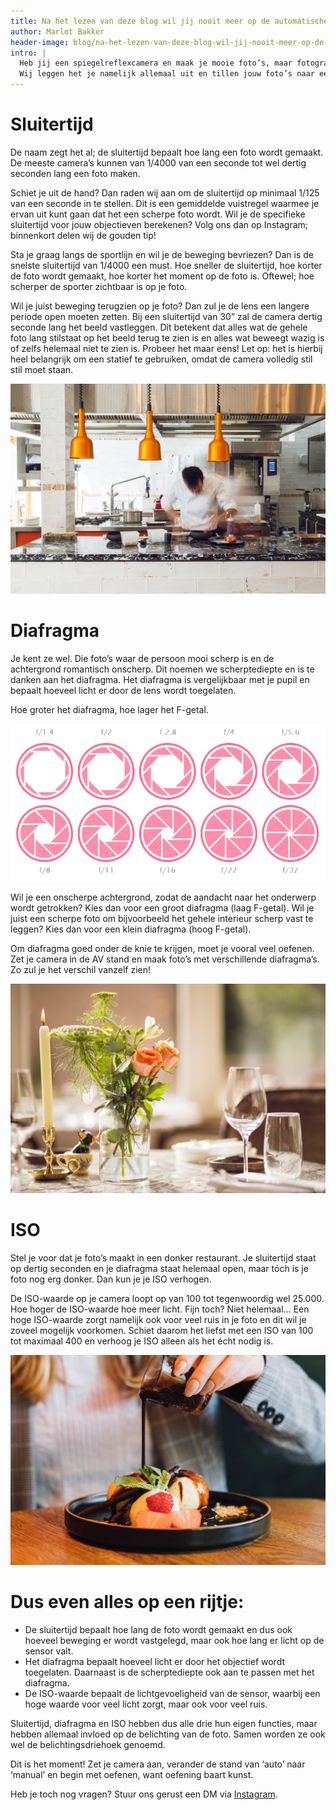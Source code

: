 ```yaml
---
title: Na het lezen van deze blog wil jij nooit meer op de automatische stand fotograferen!
author: Marlot Bakker
header-image: blog/na-het-lezen-van-deze-blog-wil-jij-nooit-meer-op-de-automatische-stand-fotograferen/omslag-de-koperen-vis.jpg
intro: |
  Heb jij een spiegelreflexcamera en maak je mooie foto’s, maar fotografeer je nog op de automatische stand? Snap je vrij weinig van al die technische termen? Dan zit je hier goed. 
  Wij leggen het je namelijk allemaal uit en tillen jouw foto’s naar een hoger niveau! 
---
```


# Sluitertijd
De naam zegt het al; de sluitertijd bepaalt hoe lang een foto wordt gemaakt. De meeste camera’s kunnen van 1/4000 van een seconde tot wel dertig seconden lang een foto maken.

Schiet je uit de hand? Dan raden wij aan om de sluitertijd op minimaal 1/125 van een seconde in te stellen. Dit is een gemiddelde vuistregel waarmee je ervan uit kunt gaan dat het een scherpe foto wordt. Wil je de specifieke sluitertijd voor jouw objectieven berekenen? Volg ons dan op Instagram; binnenkort delen wij de gouden tip!

Sta je graag langs de sportlijn en wil je de beweging bevriezen? Dan is de snelste sluitertijd van 1/4000 een must. Hoe sneller de sluitertijd, hoe korter de foto wordt gemaakt, hoe korter het moment op de foto is. Oftewel; hoe scherper de sporter zichtbaar is op je foto.

Wil je juist beweging terugzien op je foto? Dan zul je de lens een langere periode open moeten zetten. Bij een sluitertijd van 30” zal de camera dertig seconde lang het beeld vastleggen. Dit betekent dat alles wat de gehele foto lang stilstaat op het beeld terug te zien is en alles wat beweegt wazig is of zelfs helemaal niet te zien is. Probeer het maar eens!
Let op: het is hierbij heel belangrijk om een statief te gebruiken, omdat de camera volledig stil stil moet staan.


![Villa Coucou](/assets/images/blog/na-het-lezen-van-deze-blog-wil-jij-nooit-meer-op-de-automatische-stand-fotograferen/coucou-115.jpg)


# Diafragma
Je kent ze wel. Die foto’s waar de persoon mooi scherp is en de achtergrond romantisch onscherp. Dit noemen we scherptediepte en is te danken aan het diafragma. Het diafragma is vergelijkbaar met je pupil en bepaalt hoeveel licht er door de lens wordt toegelaten.

Hoe groter het diafragma, hoe lager het F-getal.


![Diafragma](/assets/images/blog/na-het-lezen-van-deze-blog-wil-jij-nooit-meer-op-de-automatische-stand-fotograferen/diafragma-flm.jpg)


Wil je een onscherpe achtergrond, zodat de aandacht naar het onderwerp wordt getrokken? Kies dan voor een groot diafragma (laag F-getal). 
Wil je juist een scherpe foto om bijvoorbeeld het gehele interieur scherp vast te leggen? Kies dan voor een klein diafragma (hoog F-getal).

Om diafragma goed onder de knie te krijgen, moet je vooral veel oefenen. Zet je camera in de AV stand en maak foto’s met verschillende diafragma’s. Zo zul je het verschil vanzelf zien!

![Diafragma](/assets/images/blog/na-het-lezen-van-deze-blog-wil-jij-nooit-meer-op-de-automatische-stand-fotograferen/coucou-34.jpg)


# ISO
Stel je voor dat je foto’s maakt in een donker restaurant. Je sluitertijd staat op dertig seconden en je diafragma staat helemaal open, maar tóch is je foto nog erg donker. Dan kun je je ISO verhogen.

De ISO-waarde op je camera loopt op van 100 tot tegenwoordig wel 25.000. Hoe hoger de ISO-waarde hoe meer licht. Fijn toch?
Niet helemaal… Een hoge ISO-waarde zorgt namelijk ook voor veel ruis in je foto en dit wil je zoveel mogelijk voorkomen. Schiet daarom het liefst met een ISO van 100 tot maximaal 400 en verhoog je ISO alleen als het écht nodig is.


![033](/assets/images/blog/na-het-lezen-van-deze-blog-wil-jij-nooit-meer-op-de-automatische-stand-fotograferen/grand-cafe.jpg)


# Dus even alles op een rijtje:
- De sluitertijd bepaalt hoe lang de foto wordt gemaakt en dus ook hoeveel beweging er wordt vastgelegd, maar ook hoe lang er licht op de sensor valt.
- Het diafragma bepaalt hoeveel licht er door het objectief wordt toegelaten. Daarnaast is de scherptediepte ook aan te passen met het diafragma.
- De ISO-waarde bepaalt de lichtgevoeligheid van de sensor, waarbij een hoge waarde voor veel licht zorgt, maar ook voor veel ruis.

Sluitertijd, diafragma en ISO hebben dus alle drie hun eigen functies, maar hebben allemaal invloed op de belichting van de foto. Samen worden ze ook wel de belichtingsdriehoek genoemd.

Dit is het moment! Zet je camera aan, verander de stand van ‘auto’ naar ‘manual’ en begin met oefenen, want oefening baart kunst.

Heb je toch nog vragen? Stuur ons gerust een DM via [Instagram](https://www.instagram.com/fingerlicking.media/).
